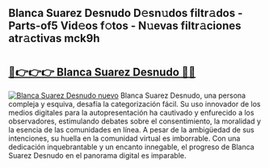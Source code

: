 ## Blanca Suarez Desnudo D𝚎sn𝚞dos filtr𝚊dos - Parts-of5 Vid𝚎os f𝚘tos - N𝚞evas filtr𝚊ciones atr𝚊ctivas mck9h

# <h2><a href="http://mb7zft.tromn.icu/?c=Blanca+Suarez+Desnudo">🔗👉👉👉 Blanca Suarez Desnudo 🔗🔗</a></h2>

[![Blanca Suarez Desnudo nuevo](https://i.imgur.com/pEAQMta.gif)](http://mb7zft.tromn.icu/?c=Blanca+Suarez+Desnudo)
Blanca Suarez Desnudo, una persona compleja y esquiva, desafía la categorización fácil. Su uso innovador de los medios digitales para la autopresentación ha cautivado y enfurecido a los observadores, estimulando debates sobre el consentimiento, la moralidad y la esencia de las comunidades en línea. A pesar de la ambigüedad de sus intenciones, su huella en la comunidad virtual es imborrable. Con una dedicación inquebrantable y un encanto innegable, el progreso de Blanca Suarez Desnudo en el panorama digital es imparable.
